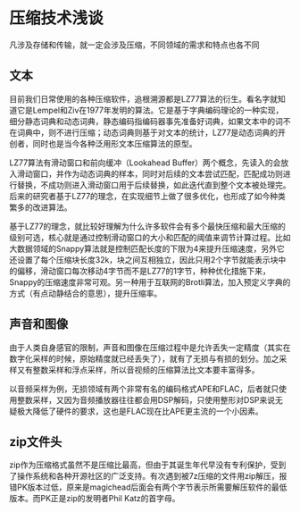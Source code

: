 # 压缩技术浅谈

凡涉及存储和传输，就一定会涉及压缩，不同领域的需求和特点也各不同

## 文本

目前我们日常使用的各种压缩软件，追根溯源都是LZ77算法的衍生。看名字就知道它是Lempel和Ziv在1977年发明的算法。它是基于字典编码理论的一种实现，细分静态词典和动态词典，静态编码指编码器事先准备好词典，如果文本中的词不在词典中，则不进行压缩；动态词典则基于对文本的统计，LZ77是动态词典的开创者，同时也是当今各种泛用形文本压缩算法的原型。

LZ77算法有滑动窗口和前向缓冲（Lookahead Buffer）两个概念，先读入的会放入滑动窗口，并作为动态词典的样本，同时对后续的文本尝试匹配，匹配成功则进行替换，不成功则进入滑动窗口用于后续替换，如此迭代直到整个文本被处理完。后来的研究者基于LZ77的理念，在实现细节上做了很多优化，也形成了如今种类繁多的改进算法。

基于LZ77的理念，就比较好理解为什么许多软件会有多个最快压缩和最大压缩的级别可选，核心就是通过控制滑动窗口的大小和匹配的阈值来调节计算过程。比如大数据领域的Snappy算法就是控制匹配长度的下限为4来提升压缩速度，另外它还设置了每个压缩块长度32k，块之间互相独立，因此只用2个字节就能表示块中的偏移，滑动窗口每次移动4字节而不是LZ77的1字节，种种优化措施下来，Snappy的压缩速度非常可观。另一种用于互联网的Brotli算法，加入预定义字典的方式（有点动静结合的意思），提升压缩率。

## 声音和图像

由于人类自身感官的限制，声音和图像在压缩过程中是允许丢失一定精度（其实在数字化采样的时候，原始精度就已经丢失了），就有了无损与有损的划分。加之采样又有整数采样和浮点采样，所以音视频的压缩算法比文本要丰富得多。

以音频采样为例，无损领域有两个非常有名的编码格式APE和FLAC，后者就只使用整数采样，又因为音频播放器往往都会用DSP解码，只使用整形对DSP来说无疑极大降低了硬件的要求，这也是FLAC现在比APE更主流的一个小因素。

## zip文件头

zip作为压缩格式虽然不是压缩比最高，但由于其诞生年代早没有专利保护，受到了操作系统和各种开源社区的广泛支持。有次遇到被7z压缩的文件用zip解压，报错PK版本过低，原来是magichead后面会有两个字节表示所需要解压软件的最低版本。而PK正是zip的发明者Phil Katz的首字母。